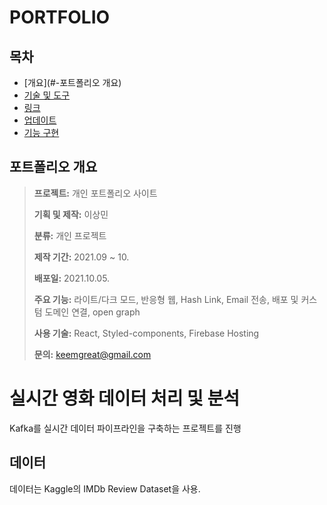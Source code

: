 # **PORTFOLIO**

## **목차**

- [개요](#-포트폴리오 개요)
- [기술 및 도구](#-기술-및-도구)
- [링크](#-링크)
- [업데이트](#-업데이트)
- [기능 구현](#-기능-구현)

## **포트폴리오 개요**

> **프로젝트:** 개인 포트폴리오 사이트
>
> **기획 및 제작:** 이상민
>
> **분류:** 개인 프로젝트
>
> **제작 기간:** 2021.09 ~ 10.
>
> **배포일:** 2021.10.05.
>
> **주요 기능:** 라이트/다크 모드, 반응형 웹, Hash Link, Email 전송, 배포 및 커스텀 도메인 연결, open graph
>
> **사용 기술:** React, Styled-components, Firebase Hosting
>
> **문의:** keemgreat@gmail.com

# 실시간 영화 데이터 처리 및 분석
Kafka를 실시간 데이터 파이프라인을 구축하는 프로젝트를 진행
## 데이터
데이터는 Kaggle의 IMDb Review Dataset을 사용.
